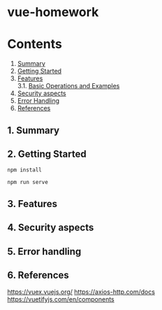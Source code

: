 # vue-homework

# Contents
1. [Summary](#1-Summary) 
2. [Getting Started](#2-getting-started) <br>
3. [Features](#3-basic-usage) <br>
   3.1. [Basic Operations and Examples](#31-basic-operations-and-examples) 
4. [Security aspects](#4-security-aspects) <br>
5. [Error Handling](#5-error-handling) <br>  
6. [References](#6-references)


## 1. Summary

## 2. Getting Started
```
npm install
```
```
npm run serve
```
## 3. Features

## 4. Security aspects

## 5. Error handling

## 6. References
https://vuex.vuejs.org/
https://axios-http.com/docs
https://vuetifyjs.com/en/components


